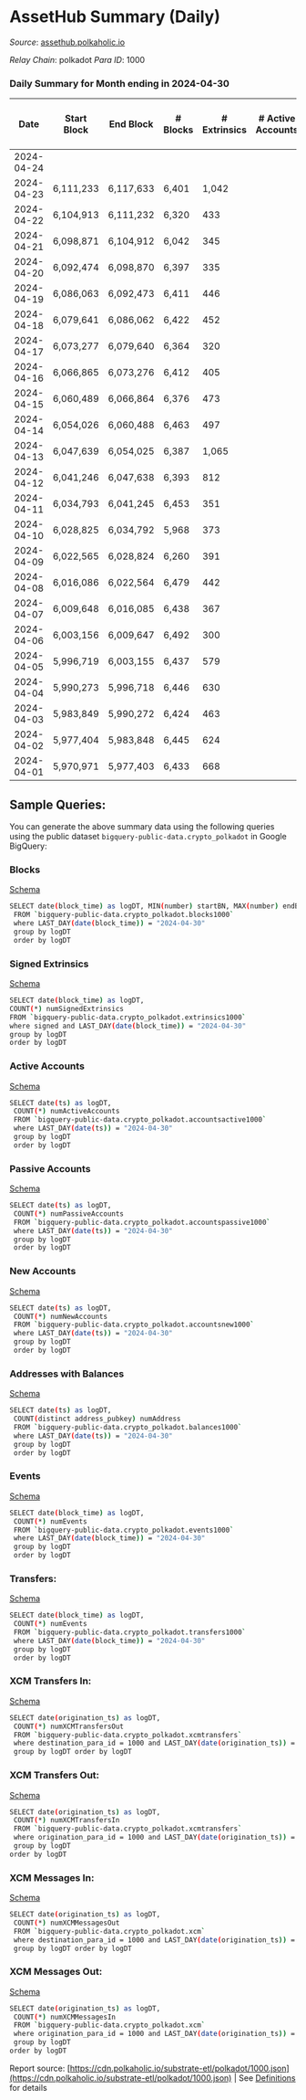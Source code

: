 # AssetHub Summary (Daily)

_Source_: [assethub.polkaholic.io](https://assethub.polkaholic.io)

*Relay Chain*: polkadot
*Para ID*: 1000



### Daily Summary for Month ending in 2024-04-30


| Date    | Start Block | End Block | # Blocks | # Extrinsics | # Active Accounts | # Passive Accounts | # New Accounts | # Addresses | # Events  | # Transfers ($USD) | # XCM Transfers In ($USD) | # XCM Transfers Out ($USD) | # XCM In | # XCM Out | Issues |
|---------|-------------|-----------|----------|--------------|-------------------|--------------------|----------------|-------------|-----------|--------------------|---------------------------|----------------------------|----------|-----------|--------|
| 2024-04-24 |  |  |  |  |  |  |  |  |  |   |   |   |  |  |  |
| 2024-04-23 | 6,111,233 | 6,117,633 | 6,401 | 1,042 |  |  |  |  | 26,856 | 6,539 ($1,954.51) |   |   |  |  |  |
| 2024-04-22 | 6,104,913 | 6,111,232 | 6,320 | 433 |  |  |  |  | 21,652 | 5,032  |   |   |  |  |  |
| 2024-04-21 | 6,098,871 | 6,104,912 | 6,042 | 345 |  |  |  |  | 19,571 | 4,355 ($64.41) |   |   |  |  |  |
| 2024-04-20 | 6,092,474 | 6,098,870 | 6,397 | 335 |  |  |  |  | 20,182 | 4,715  |   |   |  |  |  |
| 2024-04-19 | 6,086,063 | 6,092,473 | 6,411 | 446 |  |  |  |  | 21,699 | 5,243  |   |   |  |  |  |
| 2024-04-18 | 6,079,641 | 6,086,062 | 6,422 | 452 |  |  |  |  | 21,818 | 5,310  |   |   |  |  |  |
| 2024-04-17 | 6,073,277 | 6,079,640 | 6,364 | 320 |  |  |  |  | 19,401 | 4,011  |   |   |  |  |  |
| 2024-04-16 | 6,066,865 | 6,073,276 | 6,412 | 405 |  |  |  | 1,310,889 | 53,070 | 19,426  |   |   |  |  |  |
| 2024-04-15 | 6,060,489 | 6,066,864 | 6,376 | 473 |  |  |  | 1,309,429 | 21,326 | 4,995  |   |   |  |  |  |
| 2024-04-14 | 6,054,026 | 6,060,488 | 6,463 | 497 |  |  |  | 1,309,417 | 21,879 | 5,501  |   |   |  |  |  |
| 2024-04-13 | 6,047,639 | 6,054,025 | 6,387 | 1,065 |  |  |  | 1,309,404 | 35,352 | 6,833  |   |   |  |  |  |
| 2024-04-12 | 6,041,246 | 6,047,638 | 6,393 | 812 |  |  |  | 1,309,371 | 47,780 | 6,028  |   |   |  |  |  |
| 2024-04-11 | 6,034,793 | 6,041,245 | 6,453 | 351 |  |  |  | 1,309,334 | 24,579 | 4,392  |   |   |  |  |  |
| 2024-04-10 | 6,028,825 | 6,034,792 | 5,968 | 373 |  |  |  | 1,309,312 | 21,701 | 4,725  |   |   |  |  |  |
| 2024-04-09 | 6,022,565 | 6,028,824 | 6,260 | 391 |  |  |  | 1,309,291 | 21,896 | 5,369  |   |   |  |  |  |
| 2024-04-08 | 6,016,086 | 6,022,564 | 6,479 | 442 |  |  |  | 1,309,245 | 22,242 | 5,461  |   |   |  |  |  |
| 2024-04-07 | 6,009,648 | 6,016,085 | 6,438 | 367 |  |  |  | 1,309,221 | 21,184 | 5,012  |   |   |  |  |  |
| 2024-04-06 | 6,003,156 | 6,009,647 | 6,492 | 300 |  |  |  | 1,309,193 | 22,216 | 5,396  |   |   |  |  |  |
| 2024-04-05 | 5,996,719 | 6,003,155 | 6,437 | 579 |  |  |  | 1,309,151 | 29,369 | 6,678  |   |   |  |  |  |
| 2024-04-04 | 5,990,273 | 5,996,718 | 6,446 | 630 |  |  |  | 1,308,974 | 26,723 | 5,990  |   |   |  |  |  |
| 2024-04-03 | 5,983,849 | 5,990,272 | 6,424 | 463 |  |  |  | 1,308,845 | 21,891 | 5,450  |   |   |  |  |  |
| 2024-04-02 | 5,977,404 | 5,983,848 | 6,445 | 624 |  |  |  | 1,308,832 | 23,629 | 5,824  |   |   |  |  |  |
| 2024-04-01 | 5,970,971 | 5,977,403 | 6,433 | 668 |  |  |  | 1,308,812 | 24,681 | 6,275  |   |   |  |  |  |

## Sample Queries:
You can generate the above summary data using the following queries using the public dataset `bigquery-public-data.crypto_polkadot` in Google BigQuery:


### Blocks 

[Schema](https://github.com/colorfulnotion/substrate-etl/blob/main/schema/blocks.json)

```bash
SELECT date(block_time) as logDT, MIN(number) startBN, MAX(number) endBN, COUNT(*) numBlocks 
 FROM `bigquery-public-data.crypto_polkadot.blocks1000`  
 where LAST_DAY(date(block_time)) = "2024-04-30" 
 group by logDT 
 order by logDT
```

### Signed Extrinsics 

[Schema](https://github.com/colorfulnotion/substrate-etl/blob/main/schema/extrinsics.json)

```bash
SELECT date(block_time) as logDT, 
COUNT(*) numSignedExtrinsics 
FROM `bigquery-public-data.crypto_polkadot.extrinsics1000`  
where signed and LAST_DAY(date(block_time)) = "2024-04-30" 
group by logDT 
order by logDT
```

### Active Accounts 

[Schema](https://github.com/colorfulnotion/substrate-etl/blob/main/schema/accountsactive.json)

```bash
SELECT date(ts) as logDT, 
 COUNT(*) numActiveAccounts 
 FROM `bigquery-public-data.crypto_polkadot.accountsactive1000` 
 where LAST_DAY(date(ts)) = "2024-04-30" 
 group by logDT 
 order by logDT
```

### Passive Accounts 

[Schema](https://github.com/colorfulnotion/substrate-etl/blob/main/schema/accountspassive.json)

```bash
SELECT date(ts) as logDT, 
 COUNT(*) numPassiveAccounts 
 FROM `bigquery-public-data.crypto_polkadot.accountspassive1000` 
 where LAST_DAY(date(ts)) = "2024-04-30" 
 group by logDT 
 order by logDT
```

### New Accounts 

[Schema](https://github.com/colorfulnotion/substrate-etl/blob/main/schema/accountsnew.json)

```bash
SELECT date(ts) as logDT, 
 COUNT(*) numNewAccounts 
 FROM `bigquery-public-data.crypto_polkadot.accountsnew1000` 
 where LAST_DAY(date(ts)) = "2024-04-30" 
 group by logDT
 order by logDT
```

### Addresses with Balances 

[Schema](https://github.com/colorfulnotion/substrate-etl/blob/main/schema/balances.json)

```bash
SELECT date(ts) as logDT,
 COUNT(distinct address_pubkey) numAddress 
 FROM `bigquery-public-data.crypto_polkadot.balances1000` 
 where LAST_DAY(date(ts)) = "2024-04-30" 
 group by logDT 
 order by logDT
```

### Events 

[Schema](https://github.com/colorfulnotion/substrate-etl/blob/main/schema/events.json)

```bash
SELECT date(block_time) as logDT, 
 COUNT(*) numEvents 
 FROM `bigquery-public-data.crypto_polkadot.events1000` 
 where LAST_DAY(date(block_time)) = "2024-04-30" 
 group by logDT 
 order by logDT
```

### Transfers:

[Schema](https://github.com/colorfulnotion/substrate-etl/blob/main/schema/transfers.json)

```bash
SELECT date(block_time) as logDT, 
 COUNT(*) numEvents 
 FROM `bigquery-public-data.crypto_polkadot.transfers1000` 
 where LAST_DAY(date(block_time)) = "2024-04-30" 
 group by logDT 
 order by logDT
```

### XCM Transfers In: 

[Schema](https://github.com/colorfulnotion/substrate-etl/blob/main/schema/xcmtransfers.json)

```bash
SELECT date(origination_ts) as logDT, 
 COUNT(*) numXCMTransfersOut 
 FROM `bigquery-public-data.crypto_polkadot.xcmtransfers` 
 where destination_para_id = 1000 and LAST_DAY(date(origination_ts)) = "2024-04-30" 
 group by logDT order by logDT
```

### XCM Transfers Out: 

[Schema](https://github.com/colorfulnotion/substrate-etl/blob/main/schema/xcmtransfers.json)

```bash
SELECT date(origination_ts) as logDT, 
 COUNT(*) numXCMTransfersIn 
 FROM `bigquery-public-data.crypto_polkadot.xcmtransfers` 
 where origination_para_id = 1000 and LAST_DAY(date(origination_ts)) = "2024-04-30" 
 group by logDT 
order by logDT
```

### XCM Messages In: 

[Schema](https://github.com/colorfulnotion/substrate-etl/blob/main/schema/xcm.json)

```bash
SELECT date(origination_ts) as logDT, 
 COUNT(*) numXCMMessagesOut 
 FROM `bigquery-public-data.crypto_polkadot.xcm` 
 where destination_para_id = 1000 and LAST_DAY(date(origination_ts)) = "2024-04-30" 
 group by logDT order by logDT
```

### XCM Messages Out: 

[Schema](https://github.com/colorfulnotion/substrate-etl/blob/main/schema/xcm.json)

```bash
SELECT date(origination_ts) as logDT, 
 COUNT(*) numXCMMessagesIn 
 FROM `bigquery-public-data.crypto_polkadot.xcm` 
 where origination_para_id = 1000 and LAST_DAY(date(origination_ts)) = "2024-04-30" 
 group by logDT 
order by logDT
```


Report source: [https://cdn.polkaholic.io/substrate-etl/polkadot/1000.json](https://cdn.polkaholic.io/substrate-etl/polkadot/1000.json) | See [Definitions](/DEFINITIONS.md) for details
